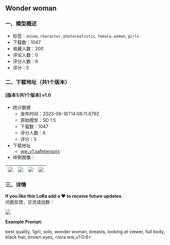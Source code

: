 ## Wonder woman
### 一、模型概述

- 标签：`anime`, `character`, `photorealistic`, `female`, `woman`, `girls`
- 下载数：1047
- 收藏人数：200
- 评论人数：0
- 评分人数：6
- 评分：5

### 二、下载地址（共1个版本）

#### [版本1/共1个版本] v1.0

- 统计数据
  - 发布时间：2023-06-18T14:08:11.679Z
  - 原始模型：SD 1.5
  - 下载数：1047
  - 评分人数：6
  - 评分：5
- 下载地址
  - [ww_v1.safetensors](https://civitai.com/api/download/models/98762)
- 样例图像：

| <img src="https://image.civitai.com/xG1nkqKTMzGDvpLrqFT7WA/df79c65d-bfaa-4f40-852e-54668a26cac1/width=450/1193994.jpeg" /> | <img src="https://image.civitai.com/xG1nkqKTMzGDvpLrqFT7WA/9db3fb2a-9b0d-43a7-a8d5-81467836c048/width=450/1201420.jpeg" /> | <img src="https://image.civitai.com/xG1nkqKTMzGDvpLrqFT7WA/184b9178-1998-48d0-bcf9-e052828f3497/width=450/1193995.jpeg" /> | <img src="https://image.civitai.com/xG1nkqKTMzGDvpLrqFT7WA/1f9720d4-ad3f-492c-bbdb-a49f23889ac9/width=450/1193992.jpeg" /> |
| ---- | ---- | ---- | ---- |


### 三、详情
<p><strong>If you like this LoRa add a ❤️ to receive future updates.</strong><br /><span>问题反馈，交流请加群：</span></p><p><span><img src="https://image.civitai.com/xG1nkqKTMzGDvpLrqFT7WA/05faccf8-9a74-4064-a166-72b145c2f7b2/width=525/05faccf8-9a74-4064-a166-72b145c2f7b2.jpeg" /></span></p><p><strong>Example Prompt:</strong></p><p></p><p>best quality, 1girl, solo, wonder woman, breasts, looking at viewer, full body, black hair, brown eyes, &lt;lora:ww_v1:0.6&gt;</p>